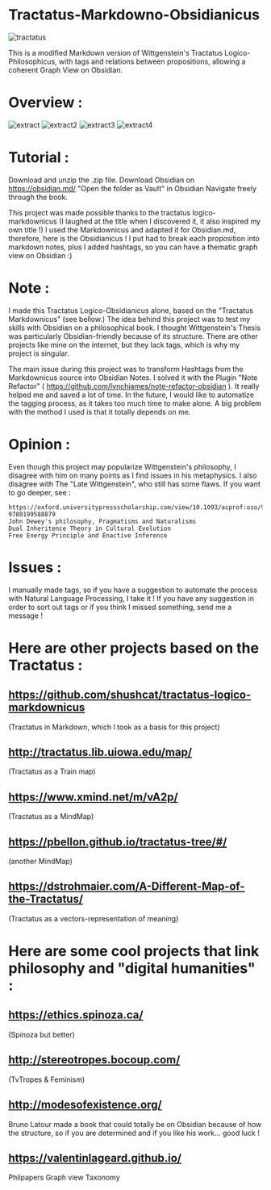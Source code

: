 # Tractatus-Markdowno-Obsidianicus
![tractatus](https://github.com/Onto-Log/Tractatus-Markdowno-Obsidianicus/blob/main/Obsidianicus_images/AVT_Ludwig-Wittgenstein_8451.png)


This is a modified Markdown version of Wittgenstein's Tractatus Logico-Philosophicus, with tags and relations between propositions, allowing a coherent Graph View on Obsidian.

# Overview :
![extract](https://github.com/Onto-Log/Tractatus-Markdowno-Obsidianicus/blob/main/Obsidianicus_images/Tractatus1.png)
![extract2](https://github.com/Onto-Log/Tractatus-Markdowno-Obsidianicus/blob/main/Obsidianicus_images/Tractatus2.png)
![extract3](https://github.com/Onto-Log/Tractatus-Markdowno-Obsidianicus/blob/main/Obsidianicus_images/Tractatus3.png)
![extract4](https://github.com/Onto-Log/Tractatus-Markdowno-Obsidianicus/blob/main/Obsidianicus_images/Tractatus4.png)


# Tutorial : 
Download and unzip the .zip file. 
Download Obsidian on https://obsidian.md/
"Open the folder as Vault" in Obsidian
Navigate freely through the book.

This project was made possible thanks to the tractatus logico-markdownicus (I laughed at the title when I discovered it, it also inspired my own title !)
I used the Markdownicus and adapted it for Obsidian.md, therefore, here is the Obsidianicus !
I put had to break each proposition into markdown notes, plus I added hashtags, so you can have a thematic graph view on Obsidian :) 

# Note : 
I made this Tractatus Logico-Obsidianicus alone, based on the "Tractatus Markdownicus" (see bellow.) 
The idea behind this project was to test my skills with Obsidian on a philosophical book.
I thought Wittgenstein's Thesis was particularly Obsidian-friendly because of its structure.
There are other projects like mine on the internet, but they lack tags, which is why my project is singular.

The main issue during this project was to transform Hashtags from the Markdownicus source into Obsidian Notes. 
I solved it with the Plugin "Note Refactor" ( https://github.com/lynchjames/note-refactor-obsidian ). It really helped me and saved a lot of time. 
In the future, I would like to automatize the tagging process, as it takes too much time to make alone. 
A big problem with the method I used is that it totally depends on me.


# Opinion : 
Even though this project may popularize Wittgenstein's philosophy, I disagree with him on many points as I find issues in his metaphysics. 
I also disagree with The "Late Wittgenstein", who still has some flaws. If you want to go deeper, see :

    https://oxford.universitypressscholarship.com/view/10.1093/acprof:oso/9780199588879.001.0001/acprof-9780199588879
    John Dewey's philosophy, Pragmatisms and Naturalisms
    Dual Inheritence Theory in Cultural Evolution
    Free Energy Principle and Enactive Inference

# Issues :
I manually made tags, so if you have a suggestion to automate the process with Natural Language Processing, I take it !
If you have any suggestion in order to sort out tags or if you think I missed something, send me a message !

# Here are other projects based on the Tractatus :
## https://github.com/shushcat/tractatus-logico-markdownicus 
(Tractatus in Markdown, which I took as a basis for this project) 

## http://tractatus.lib.uiowa.edu/map/ 
(Tractatus as a Train map) 

## https://www.xmind.net/m/vA2p/ 
(Tractatus as a MindMap) 

## https://pbellon.github.io/tractatus-tree/#/ 
(another MindMap) 

## https://dstrohmaier.com/A-Different-Map-of-the-Tractatus/ 
(Tractatus as a vectors-representation of meaning)


# Here are some cool projects that link philosophy and "digital humanities" : 
## https://ethics.spinoza.ca/
(Spinoza but better)

## http://stereotropes.bocoup.com/
(TvTropes & Feminism)

## http://modesofexistence.org/
Bruno Latour made a book that could totally be on Obsidian because of how the structure, so if you are determined and if you like his work... good luck !

## https://valentinlageard.github.io/
Philpapers Graph view Taxonomy
